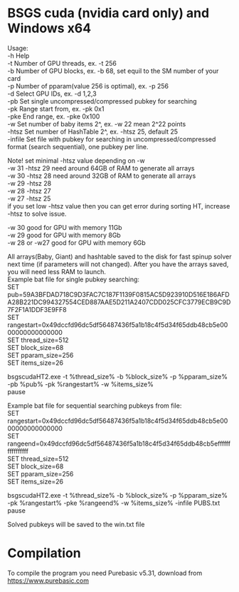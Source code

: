 # BSGS cuda (nvidia card only) and Windows x64
Usage:<br />
-h   Help<br />
-t   Number of GPU threads, ex. -t 256<br />
-b   Number of GPU blocks, ex. -b 68, set equil to the SM number of your card<br />
-p   Number of pparam(value 256 is optimal), ex. -p 256<br />
-d   Select GPU IDs, ex. -d 1,2,3<br />
-pb  Set single uncompressed/compressed pubkey for searching<br />
-pk  Range start from, ex. -pk 0x1<br />
-pke End range, ex. -pke 0x100<br />
-w     Set number of baby items 2^, ex. -w 22  mean 2^22 points <br />
-htsz  Set number of HashTable 2^, ex. -htsz 25, default 25 <br />
-infile  Set file with pubkey for searching in uncompressed/compressed format (search sequential), one pubkey per line. <br />

Note! set minimal -htsz value depending on -w <br />
-w 31  -htsz 29 need around 64GB of RAM to generate all arrays<br />
-w 30  -htsz 28 need around 32GB of RAM to generate all arrays<br />
-w 29  -htsz 28 <br />
-w 28  -htsz 27 <br />
-w 27  -htsz 25 <br />
if you set low -htsz value then you can get error during sorting HT, increase -htsz to solve issue.<br />

-w 30 good for GPU with memory 11Gb<br />
-w 29 good for GPU with memory 8Gb<br />
-w 28 or -w27 good for GPU with memory 6Gb<br />

All arrays(Baby, Giant) and hashtable saved to the disk for fast spinup solver next time (if parameters will not changed).
After you have the arrays saved, you will need less RAM to launch.
<br />
Example bat file for single pubkey searching:<br />
SET  pub=59A3BFDAD718C9D3FAC7C187F1139F0815AC5D923910D516E186AFDA28B221DC994327554CED887AAE5D211A2407CDD025CFC3779ECB9C9D7F2F1A1DDF3E9FF8<br />
SET  rangestart=0x49dccfd96dc5df56487436f5a1b18c4f5d34f65ddb48cb5e0000000000000000<br />
SET thread_size=512<br />
SET block_size=68<br />
SET pparam_size=256<br />
SET items_size=26<br />

bsgscudaHT2.exe -t %thread_size% -b %block_size% -p %pparam_size% -pb %pub% -pk %rangestart% -w %items_size%<br /> 
pause<br />

Example bat file for sequential searching pubkeys from file:<br />
SET  rangestart=0x49dccfd96dc5df56487436f5a1b18c4f5d34f65ddb48cb5e0000000000000000 <br />
SET  rangeend=0x49dccfd96dc5df56487436f5a1b18c4f5d34f65ddb48cb5effffffffffffffff <br />
SET thread_size=512 <br />
SET block_size=68 <br />
SET pparam_size=256 <br />
SET items_size=26 <br />

bsgscudaHT2.exe -t %thread_size% -b %block_size% -p %pparam_size%  -pk %rangestart% -pke %rangeend% -w %items_size% -infile PUBS.txt <br />
pause <br />

Solved pubkeys will be saved to the win.txt file

# Compilation
To compile the program you need Purebasic v5.31, download from https://www.purebasic.com <br />




